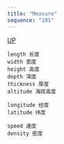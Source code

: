 ```yaml
---
title: "Measure"
sequence: "101"
---
```


[UP](/english/english-index.html)

```text
length 长度
width 宽度
height 高度
depth 深度
thickness 厚度
altitude 海拔高度

longitude 经度
latitude 纬度

speed 速度
density 密度
```
